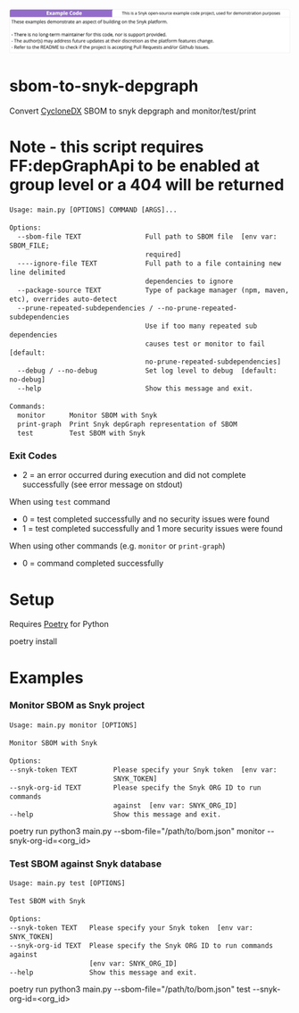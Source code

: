 ![snyk-oss-category](https://github.com/snyk-labs/oss-images/blob/main/oss-example.jpg)

# sbom-to-snyk-depgraph
Convert [CycloneDX](https://cyclonedx.org/) SBOM to snyk depgraph and monitor/test/print

# Note - this script requires FF:depGraphApi to be enabled at group level or a 404 will be returned

```
Usage: main.py [OPTIONS] COMMAND [ARGS]...

Options:
  --sbom-file TEXT                Full path to SBOM file  [env var: SBOM_FILE;
                                  required]
  ----ignore-file TEXT            Full path to a file containing new line delimited
                                  dependencies to ignore
  --package-source TEXT           Type of package manager (npm, maven, etc), overrides auto-detect
  --prune-repeated-subdependencies / --no-prune-repeated-subdependencies
                                  Use if too many repeated sub dependencies
                                  causes test or monitor to fail  [default:
                                  no-prune-repeated-subdependencies]
  --debug / --no-debug            Set log level to debug  [default: no-debug]
  --help                          Show this message and exit.

Commands:
  monitor      Monitor SBOM with Snyk
  print-graph  Print Snyk depGraph representation of SBOM
  test         Test SBOM with Snyk
  ```

  ### Exit Codes

  - 2 = an error occurred during execution and did not complete successfully (see error message on stdout)

  When using `test` command
  - 0 = test completed successfully and no security issues were found
  - 1 = test completed successfully and 1 more security issues were found

  When using other commands (e.g. `monitor` or `print-graph`)
  - 0 = command completed successfully


  # Setup

  Requires [Poetry](https://python-poetry.org/) for Python

  poetry install

  
  # Examples

  ### Monitor SBOM as Snyk project
  ```
  Usage: main.py monitor [OPTIONS]

  Monitor SBOM with Snyk

Options:
  --snyk-token TEXT         Please specify your Snyk token  [env var:
                            SNYK_TOKEN]
  --snyk-org-id TEXT        Please specify the Snyk ORG ID to run commands
                            against  [env var: SNYK_ORG_ID]
  --help                    Show this message and exit.
  ```

  poetry run python3 main.py --sbom-file="/path/to/bom.json" monitor --snyk-org-id=<org_id>

  ### Test SBOM against Snyk database
  ```
  Usage: main.py test [OPTIONS]

  Test SBOM with Snyk

Options:
  --snyk-token TEXT   Please specify your Snyk token  [env var: SNYK_TOKEN]
  --snyk-org-id TEXT  Please specify the Snyk ORG ID to run commands against
                      [env var: SNYK_ORG_ID]
  --help              Show this message and exit.
  ```
  
  poetry run python3 main.py --sbom-file="/path/to/bom.json" test --snyk-org-id=<org_id>

